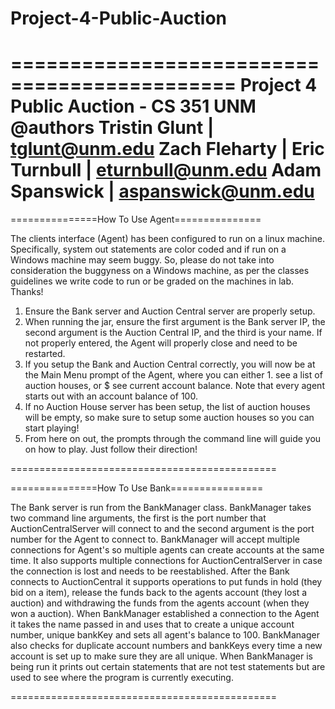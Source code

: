 # Project-4-Public-Auction

 =============================================
 Project 4 Public Auction - CS 351 UNM
 @authors Tristin Glunt   | tglunt@unm.edu
           Zach Fleharty  |
           Eric Turnbull  | eturnbull@unm.edu
           Adam Spanswick | aspanswick@unm.edu
=============================================

===============How To Use Agent===============

The clients interface (Agent) has been configured to run on a linux machine. Specifically, system out statements
are color coded and if run on a Windows machine may seem buggy. So, please do not take into consideration the buggyness
on a Windows machine, as per the classes guidelines we write code to run or be graded on the machines in lab. Thanks!

1. Ensure the Bank server and Auction Central server are properly setup.
2. When running the jar, ensure the first argument is the Bank server IP, the second argument is the Auction Central
IP, and the third is your name. If not properly entered, the Agent will properly close and need to be restarted.
3. If you setup the Bank and Auction Central correctly, you will now be at the Main Menu prompt of the Agent, where you
can either 1. see a list of auction houses, or $ see current account balance. Note that every agent starts out with an
account balance of 100.
4. If no Auction House server has been setup, the list of auction houses will be empty, so make sure to setup
some auction houses so you can start playing!
5. From here on out, the prompts through the command line will guide you on how to play. Just follow their direction!

==============================================

===============How To Use Bank================

The Bank server is run from the BankManager class. BankManager takes two command line arguments, the first is the port number
that AuctionCentralServer will connect to and the second argument is the port number for the Agent to connect to. BankManager
will accept multiple connections for Agent's so multiple agents can create accounts at the same time. It also supports multiple
connections for AuctionCentralServer in case the connection is lost and needs to be reestablished. After the Bank connects to
AuctionCentral it supports operations to put funds in hold (they bid on a item), release the funds back to the agents account
(they lost a auction) and withdrawing the funds from the agents account (when they won a auction). When BankManager established
a connection to the Agent it takes the name passed in and uses that to create a unique account number, unique bankKey and sets
all agent's balance to 100. BankManager also checks for duplicate account numbers and bankKeys every time a new account is set up
to make sure they are all unique. When BankManager is being run it prints out certain statements that are not test statements but
are used to see where the program is currently executing.

==============================================
